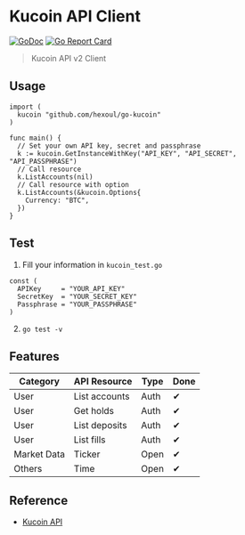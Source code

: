 # Kucoin API Client
[![GoDoc](https://godoc.org/github.com/hexoul/go-kucoin?status.svg)](https://godoc.org/github.com/hexoul/go-kucoin) [![Go Report Card](https://goreportcard.com/badge/github.com/hexoul/go-kucoin)](https://goreportcard.com/report/github.com/hexoul/go-kucoin)

> Kucoin API v2 Client

## Usage

```golang
import (
  kucoin "github.com/hexoul/go-kucoin"
)

func main() {
  // Set your own API key, secret and passphrase
  k := kucoin.GetInstanceWithKey("API_KEY", "API_SECRET", "API_PASSPHRASE")
  // Call resource
  k.ListAccounts(nil)
  // Call resource with option
  k.ListAccounts(&kucoin.Options{
    Currency: "BTC",
  })
}
```

## Test

1. Fill your information in `kucoin_test.go`

  ```golang
  const (
    APIKey     = "YOUR_API_KEY"
    SecretKey  = "YOUR_SECRET_KEY"
    Passphrase = "YOUR_PASSPHRASE"
  )
  ```

2. ```go test -v```

## Features

| Category | API Resource | Type | Done |
| ---------| ------------ | ---- | ---- |
| User | List accounts | Auth | ✔ |
| User | Get holds | Auth | ✔ |
| User | List deposits | Auth | ✔ |
| User | List fills | Auth | ✔ |
| Market Data | Ticker | Open | ✔ |
| Others | Time | Open | ✔ |

## Reference
- [Kucoin API](https://docs.kucoin.com/)

